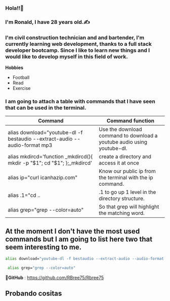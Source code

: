 ### Hola!!🎈 

### I'm Ronald, I have 28 years old.✍️

### I'm civil construction technician and and bartender,  I'm currently learning web development, thanks to a full stack developer bootcamp. Since I like to learn new things and I would like to develop myself in this field of work.

 **Hobbies**
 - Football
 - Read
 - Exercise
 
  ### I am going to attach a table with commands that I have seen that can be used in the terminal.
 

|                                    Command                                  |                                      Command function                                 |
| --------------------------------------------------------------------------- | ------------------------------------------------------------------------------------- |
| alias download="youtube-dl -f bestaudio --extract-audio --audio-format mp3  | Use the download command to download a youtube audio using youtube-dl.                |
| alias mkdircd='function _mkdircd(){ mkdir -p "$1"; cd "$1"; };_mkdircd'     | create a directory and access it at once                                              |
| alias ip="curl icanhazip.com"                                               | Know our public ip from the terminal with the ip command.                             |
| alias .1="cd ..                                                             | .1 to go up 1 level in the directory structure.                                       |
| alias grep="grep --color=auto"                                              | So that grep will highlight the matching word.                                        |


## At the moment I don't have the most used commands but I am going to list here two that seem interesting to me.

```bash
alias download="youtube-dl -f bestaudio --extract-audio --audio-format mp3
```

```bash
 alias grep="grep --color=auto" 
 ```

💼**GitHub** :
https://github.com/RBree75/Rbree75

## Probando cositas

